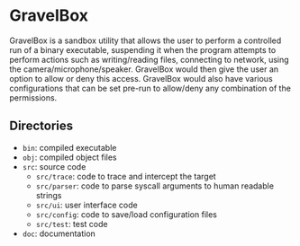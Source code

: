 # GravelBox

GravelBox is a sandbox utility that allows the user to perform a controlled run of a binary executable, suspending it when the program attempts to perform actions such as writing/reading files, connecting to network, using the camera/microphone/speaker.
GravelBox would then give the user an option to allow or deny this access.
GravelBox would also have various configurations that can be set pre-run to allow/deny any combination of the permissions.

## Directories

- `bin`: compiled executable
- `obj`: compiled object files
- `src`: source code
  - `src/trace`: code to trace and intercept the target
  - `src/parser`: code to parse syscall arguments to human readable strings
  - `src/ui`: user interface code
  - `src/config`: code to save/load configuration files
  - `src/test`: test code
- `doc`: documentation
